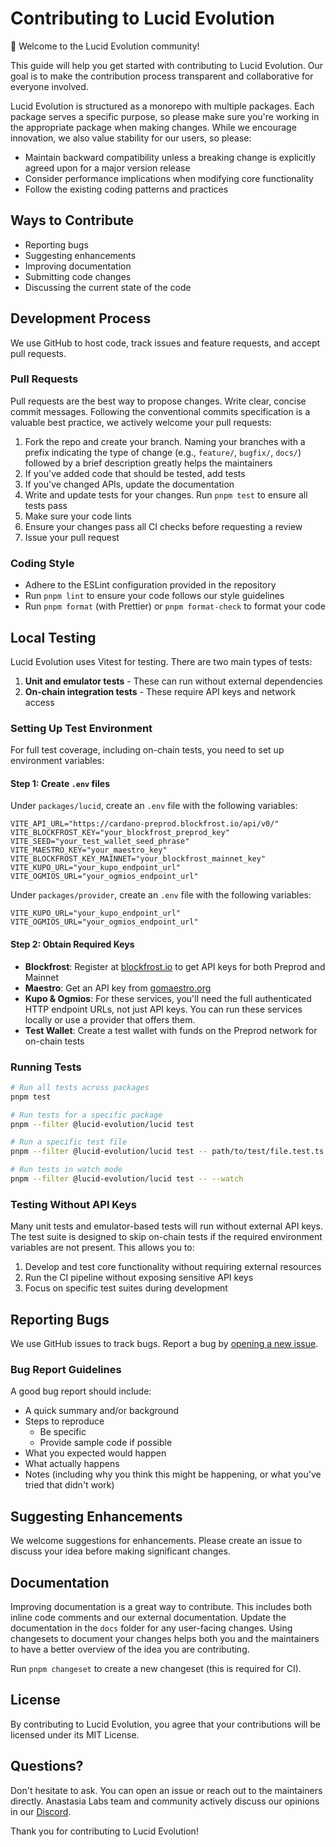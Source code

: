 # Contributing to Lucid Evolution

👋 Welcome to the Lucid Evolution community!

This guide will help you get started with contributing to Lucid Evolution. Our goal is to make the contribution process transparent and collaborative for everyone involved.

Lucid Evolution is structured as a monorepo with multiple packages. Each package serves a specific purpose, so please make sure you're working in the appropriate package when making changes. While we encourage innovation, we also value stability for our users, so please:

- Maintain backward compatibility unless a breaking change is explicitly agreed upon for a major version release
- Consider performance implications when modifying core functionality
- Follow the existing coding patterns and practices

## Ways to Contribute

- Reporting bugs
- Suggesting enhancements
- Improving documentation
- Submitting code changes
- Discussing the current state of the code

## Development Process

We use GitHub to host code, track issues and feature requests, and accept pull requests.

### Pull Requests

Pull requests are the best way to propose changes. Write clear, concise commit messages. Following the conventional commits specification is a valuable best practice, we actively welcome your pull requests:

1. Fork the repo and create your branch. Naming your branches with a prefix indicating the type of change (e.g., `feature/`, `bugfix/`, `docs/`) followed by a brief description greatly helps the maintainers
2. If you've added code that should be tested, add tests
3. If you've changed APIs, update the documentation
4. Write and update tests for your changes. Run `pnpm test` to ensure all tests pass
5. Make sure your code lints
6. Ensure your changes pass all CI checks before requesting a review
7. Issue your pull request

### Coding Style

- Adhere to the ESLint configuration provided in the repository
- Run `pnpm lint` to ensure your code follows our style guidelines
- Run `pnpm format` (with Prettier) or `pnpm format-check` to format your code

## Local Testing

Lucid Evolution uses Vitest for testing. There are two main types of tests:

1. **Unit and emulator tests** - These can run without external dependencies
2. **On-chain integration tests** - These require API keys and network access

### Setting Up Test Environment

For full test coverage, including on-chain tests, you need to set up environment variables:

#### Step 1: Create `.env` files

Under `packages/lucid`, create an `.env` file with the following variables:

```
VITE_API_URL="https://cardano-preprod.blockfrost.io/api/v0/"
VITE_BLOCKFROST_KEY="your_blockfrost_preprod_key"
VITE_SEED="your_test_wallet_seed_phrase"
VITE_MAESTRO_KEY="your_maestro_key"
VITE_BLOCKFROST_KEY_MAINNET="your_blockfrost_mainnet_key"
VITE_KUPO_URL="your_kupo_endpoint_url"
VITE_OGMIOS_URL="your_ogmios_endpoint_url"
```

Under `packages/provider`, create an `.env` file with the following variables:

```
VITE_KUPO_URL="your_kupo_endpoint_url"
VITE_OGMIOS_URL="your_ogmios_endpoint_url"
```

#### Step 2: Obtain Required Keys

- **Blockfrost**: Register at [blockfrost.io](https://blockfrost.io) to get API keys for both Preprod and Mainnet
- **Maestro**: Get an API key from [gomaestro.org](https://www.gomaestro.org)
- **Kupo & Ogmios**: For these services, you'll need the full authenticated HTTP endpoint URLs, not just API keys. You can run these services locally or use a provider that offers them.
- **Test Wallet**: Create a test wallet with funds on the Preprod network for on-chain tests

### Running Tests

```bash
# Run all tests across packages
pnpm test

# Run tests for a specific package
pnpm --filter @lucid-evolution/lucid test

# Run a specific test file
pnpm --filter @lucid-evolution/lucid test -- path/to/test/file.test.ts

# Run tests in watch mode
pnpm --filter @lucid-evolution/lucid test -- --watch
```

### Testing Without API Keys

Many unit tests and emulator-based tests will run without external API keys. The test suite is designed to skip on-chain tests if the required environment variables are not present. This allows you to:

1. Develop and test core functionality without requiring external resources
2. Run the CI pipeline without exposing sensitive API keys
3. Focus on specific test suites during development

## Reporting Bugs

We use GitHub issues to track bugs. Report a bug by [opening a new issue](https://github.com/Anastasia-Labs/lucid-evolution/issues/new).

### Bug Report Guidelines

A good bug report should include:

- A quick summary and/or background
- Steps to reproduce
  - Be specific
  - Provide sample code if possible
- What you expected would happen
- What actually happens
- Notes (including why you think this might be happening, or what you've tried that didn't work)

## Suggesting Enhancements

We welcome suggestions for enhancements. Please create an issue to discuss your idea before making significant changes.

## Documentation

Improving documentation is a great way to contribute. This includes both inline code comments and our external documentation. Update the documentation in the `docs` folder for any user-facing changes. Using changesets to document your changes helps both you and the maintainers to have a better overview of the idea you are contributing.

Run `pnpm changeset` to create a new changeset (this is required for CI).

## License

By contributing to Lucid Evolution, you agree that your contributions will be licensed under its MIT License.

## Questions?

Don't hesitate to ask. You can open an issue or reach out to the maintainers directly. Anastasia Labs team and community actively discuss our opinions in our [Discord](https://discord.gg/s89P9gpEff).

Thank you for contributing to Lucid Evolution!
